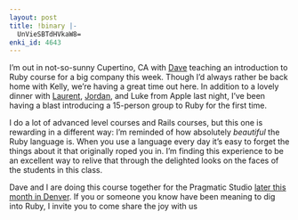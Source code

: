 ```yaml
---
layout: post
title: !binary |-
  UnVieSBTdHVkaW8=
enki_id: 4643
---
```


I’m out in not-so-sunny Cupertino, CA with
[Dave](http://pragdave.pragprog.com/) teaching an introduction to Ruby
course for a big company this week. Though I’d always rather be back
home with Kelly, we’re having a great time out here. In addition to a
lovely dinner with [Laurent](http://chopine.be/lrz/diary/),
[Jordan](http://people.freebsd.org/~jkh/), and Luke from Apple last
night, I’ve been having a blast introducing a 15-person group to Ruby
for the first time.

I do a lot of advanced level courses and Rails courses, but this one is
rewarding in a different way: I’m reminded of how absolutely *beautiful*
the Ruby language is. When you use a language every day it’s easy to
forget the things about it that originally roped you in. I’m finding
this experience to be an excellent way to relive that through the
delighted looks on the faces of the students in this class.

Dave and I are doing this course together for the Pragmatic Studio
[later this month in Denver](http://pragmaticstudio.com/ruby-intro/). If
you or someone you know have been meaning to dig into Ruby, I invite you
to come share the joy with us
